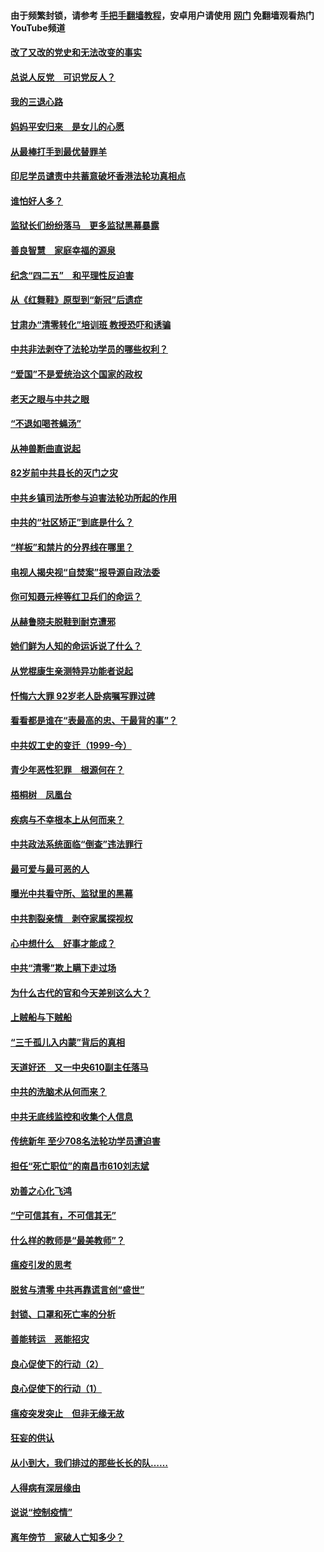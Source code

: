 #### 由于频繁封锁，请参考 [手把手翻墙教程](https://github.com/gfw-breaker/guides/wiki/)，安卓用户请使用 [网门](https://github.com/gfw-breaker/nogfw/blob/master/dl.md?t=05032000) 免翻墙观看热门YouTube频道 

#### [改了又改的党史和无法改变的事实](../pages/19/424037.md?t=05032000) 

#### [总说人反党　可识党反人？](../pages/19/423820.md?t=05032000) 

#### [我的三退心路](../pages/19/423876.md?t=05032000) 

#### [妈妈平安归来　是女儿的心愿](../pages/19/423947.md?t=05032000) 

#### [从最棒打手到最优替罪羊](../pages/19/423819.md?t=05032000) 

#### [印尼学员谴责中共蓄意破坏香港法轮功真相点](../pages/19/423902.md?t=05032000) 

#### [谁怕好人多？](../pages/19/423774.md?t=05032000) 

#### [监狱长们纷纷落马　更多监狱黑幕暴露](../pages/19/423787.md?t=05032000) 

#### [善良智慧　家庭幸福的源泉](../pages/19/423632.md?t=05032000) 

#### [纪念“四二五”　和平理性反迫害](../pages/19/423660.md?t=05032000) 

#### [从《红舞鞋》原型到“新冠”后遗症](../pages/19/423509.md?t=05032000) 

#### [甘肃办“清零转化”培训班 教授恐吓和诱骗](../pages/19/423498.md?t=05032000) 

#### [中共非法剥夺了法轮功学员的哪些权利？](../pages/19/423392.md?t=05032000) 

#### [“爱国”不是爱统治这个国家的政权](../pages/19/423029.md?t=05032000) 

#### [老天之眼与中共之眼](../pages/19/423378.md?t=05032000) 

#### [“不退如喝苍蝇汤”](../pages/19/423287.md?t=05032000) 

#### [从神兽断曲直说起](../pages/19/423201.md?t=05032000) 

#### [82岁前中共县长的灭门之灾](../pages/19/423055.md?t=05032000) 

#### [中共乡镇司法所参与迫害法轮功所起的作用](../pages/19/423064.md?t=05032000) 

#### [中共的“社区矫正”到底是什么？](../pages/19/422870.md?t=05032000) 

#### [“样板”和禁片的分界线在哪里？](../pages/19/422704.md?t=05032000) 

#### [电视人揭央视“自焚案”报导源自政法委](../pages/19/422770.md?t=05032000) 

#### [你可知聂元梓等红卫兵们的命运？](../pages/19/422848.md?t=05032000) 

#### [从赫鲁晓夫脱鞋到耐克遭邪](../pages/19/422826.md?t=05032000) 

#### [她们鲜为人知的命运诉说了什么？](../pages/19/422754.md?t=05032000) 

#### [从党棍康生亲测特异功能者说起](../pages/19/422657.md?t=05032000) 

#### [忏悔六大罪 92岁老人卧病嘱写罪过碑](../pages/19/422750.md?t=05032000) 

#### [看看都是谁在“表最高的忠、干最背的事”？](../pages/19/422703.md?t=05032000) 

#### [中共奴工史的变迁（1999-今）](../pages/19/422656.md?t=05032000) 

#### [青少年恶性犯罪　根源何在？](../pages/19/422449.md?t=05032000) 

#### [梧桐树　凤凰台](../pages/19/422442.md?t=05032000) 

#### [疾病与不幸根本上从何而来？](../pages/19/422438.md?t=05032000) 

#### [中共政法系统面临“倒查”违法罪行](../pages/19/422497.md?t=05032000) 

#### [最可爱与最可恶的人](../pages/19/422448.md?t=05032000) 

#### [曝光中共看守所、监狱里的黑幕](../pages/19/422390.md?t=05032000) 

#### [中共割裂亲情　剥夺家属探视权](../pages/19/422364.md?t=05032000) 

#### [心中想什么　好事才能成？](../pages/19/422318.md?t=05032000) 

#### [中共“清零”欺上瞒下走过场](../pages/19/422306.md?t=05032000) 

#### [为什么古代的官和今天差别这么大？](../pages/19/422228.md?t=05032000) 

#### [上贼船与下贼船](../pages/19/422276.md?t=05032000) 

#### [“三千孤儿入内蒙”背后的真相](../pages/19/422229.md?t=05032000) 

#### [天道好还　又一中央610副主任落马](../pages/19/422155.md?t=05032000) 

#### [中共的洗脑术从何而来？](../pages/19/422154.md?t=05032000) 

#### [中共无底线监控和收集个人信息](../pages/19/422039.md?t=05032000) 

#### [传统新年 至少708名法轮功学员遭迫害](../pages/19/421946.md?t=05032000) 

#### [担任“死亡职位”的南昌市610刘志斌](../pages/19/421957.md?t=05032000) 

#### [劝善之心化飞鸿](../pages/19/421164.md?t=05032000) 

#### [“宁可信其有，不可信其无”](../pages/19/421691.md?t=05032000) 

#### [什么样的教师是“最美教师”？](../pages/19/421755.md?t=05032000) 

#### [瘟疫引发的思考](../pages/19/421594.md?t=05032000) 

#### [脱贫与清零 中共再靠谎言创“盛世”](../pages/19/421590.md?t=05032000) 

#### [封锁、口罩和死亡率的分析](../pages/19/421495.md?t=05032000) 

#### [善能转运　恶能招灾](../pages/19/421334.md?t=05032000) 

#### [良心促使下的行动（2）](../pages/19/421361.md?t=05032000) 

#### [良心促使下的行动（1）](../pages/19/421302.md?t=05032000) 

#### [瘟疫突发突止　但非无缘无故](../pages/19/421281.md?t=05032000) 

#### [狂妄的供认](../pages/19/421199.md?t=05032000) 

#### [从小到大，我们排过的那些长长的队……](../pages/19/421243.md?t=05032000) 

#### [人得病有深层缘由](../pages/19/420864.md?t=05032000) 

#### [说说“控制疫情”](../pages/19/420831.md?t=05032000) 

#### [离年傍节　家破人亡知多少？](../pages/19/420563.md?t=05032000) 

